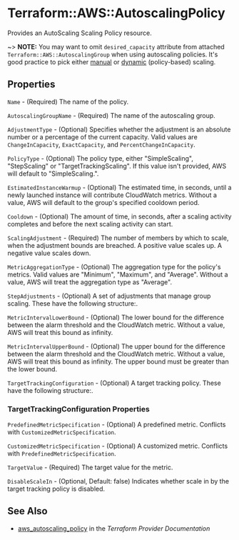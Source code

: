 # Terraform::AWS::AutoscalingPolicy

Provides an AutoScaling Scaling Policy resource.

~> **NOTE:** You may want to omit `desired_capacity` attribute from attached `Terraform::AWS::AutoscalingGroup`
when using autoscaling policies. It's good practice to pick either
[manual](https://docs.aws.amazon.com/AutoScaling/latest/DeveloperGuide/as-manual-scaling.html)
or [dynamic](https://docs.aws.amazon.com/AutoScaling/latest/DeveloperGuide/as-scale-based-on-demand.html)
(policy-based) scaling.

## Properties

`Name` - (Required) The name of the policy.

`AutoscalingGroupName` - (Required) The name of the autoscaling group.

`AdjustmentType` - (Optional) Specifies whether the adjustment is an absolute number or a percentage of the current capacity. Valid values are `ChangeInCapacity`, `ExactCapacity`, and `PercentChangeInCapacity`.

`PolicyType` - (Optional) The policy type, either "SimpleScaling", "StepScaling" or "TargetTrackingScaling". If this value isn't provided, AWS will default to "SimpleScaling.".

`EstimatedInstanceWarmup` - (Optional) The estimated time, in seconds, until a newly launched instance will contribute CloudWatch metrics. Without a value, AWS will default to the group's specified cooldown period.

`Cooldown` - (Optional) The amount of time, in seconds, after a scaling activity completes and before the next scaling activity can start.

`ScalingAdjustment` - (Required) The number of members by which to scale, when the adjustment bounds are breached. A positive value scales up. A negative value scales down.

`MetricAggregationType` - (Optional) The aggregation type for the policy's metrics. Valid values are "Minimum", "Maximum", and "Average". Without a value, AWS will treat the aggregation type as "Average".

`StepAdjustments` - (Optional) A set of adjustments that manage group scaling. These have the following structure:.

`MetricIntervalLowerBound` - (Optional) The lower bound for the difference between the alarm threshold and the CloudWatch metric. Without a value, AWS will treat this bound as infinity.

`MetricIntervalUpperBound` - (Optional) The upper bound for the difference between the alarm threshold and the CloudWatch metric. Without a value, AWS will treat this bound as infinity. The upper bound must be greater than the lower bound.

`TargetTrackingConfiguration` - (Optional) A target tracking policy. These have the following structure:.

### TargetTrackingConfiguration Properties

`PredefinedMetricSpecification` - (Optional) A predefined metric. Conflicts with `CustomizedMetricSpecification`.

`CustomizedMetricSpecification` - (Optional) A customized metric. Conflicts with `PredefinedMetricSpecification`.

`TargetValue` - (Required) The target value for the metric.

`DisableScaleIn` - (Optional, Default: false) Indicates whether scale in by the target tracking policy is disabled.


## See Also

* [aws_autoscaling_policy](https://www.terraform.io/docs/providers/aws/r/autoscaling_policy.html) in the _Terraform Provider Documentation_